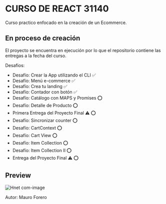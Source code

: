 # CURSO DE REACT 31140

Curso practico enfocado en la creación de un Ecommerce.

## En proceso de creación

El proyecto se encuentra en ejecución por lo que el repositorio contiene las entregas a la fecha del curso.

Desafios:
* Desafío: Crear la App utilizando el CLI ✅
* Desafío: Menú e-commerce ✅
* Desafío: Crea tu landing ✅
* Desafío: Contador con botón ✅
* Desafío: Catálogo con MAPS y Promises ⭕
* Desafío: Detalle de Producto ⭕
* Primera Entrega del Proyecto Final ⚠ ⭕
* Desafío: Sincronizar counter ⭕
* Desafío: CartContext ⭕
* Desafío: Cart View ⭕
* Desafío: Item Collection ⭕
* Desafío: Item Collection II ⭕
* Entrega del Proyecto Final ⚠ ⭕

## Preview
![Hnet com-image](https://user-images.githubusercontent.com/42775364/161365586-9740a14f-3559-4a40-b9d0-83b839a850eb.gif)



Autor: Mauro Forero
